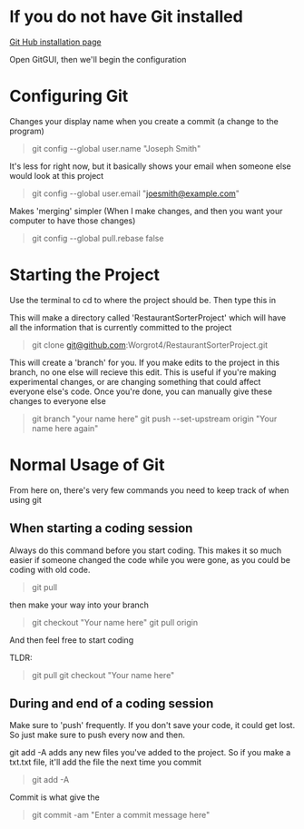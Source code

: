 # If you do not have Git installed

[Git Hub installation page](https://gitforwindows.org/)

Open GitGUI, then we'll begin the configuration

# Configuring Git 

Changes your display name when you create a commit (a change to the program)
> git config --global user.name "Joseph Smith"

It's less for right now, but it basically shows your email when someone else would look at this project
> git config --global user.email "joesmith@example.com"

Makes 'merging' simpler (When I make changes, and then you want your computer to have those changes)
> git config --global pull.rebase false

# Starting the Project

Use the terminal to cd to where the project should be. Then type this in

This will make a directory called 'RestaurantSorterProject' which will have all the information that is currently committed to the project
> git clone git@github.com:Worgrot4/RestaurantSorterProject.git

This will create a 'branch' for you. If you make edits to the project in this branch, no one else will recieve this edit. This is useful if you're making experimental changes, or are changing something that could affect everyone else's code. Once you're done, you can manually give these changes to everyone else
> git branch "your name here"
> git push --set-upstream origin "Your name here again"

# Normal Usage of Git

From here on, there's very few commands you need to keep track of when using git

## When starting a coding session

Always do this command before you start coding. This makes it so much easier if someone changed the code while you were gone, as you could be coding with old code.
> git pull

then make your way into your branch
> git checkout "Your name here"
> git pull origin

And then feel free to start coding

TLDR:
> git pull
> git checkout "Your name here"

## During and end of a coding session

Make sure to 'push' frequently. If you don't save your code, it could get lost. So just make sure to push every now and then.

git add -A adds any new files you've added to the project. So if you make a txt.txt file, it'll add the file the next time you commit
> git add -A

Commit is what give the 
> git commit -am "Enter a commit message here"
